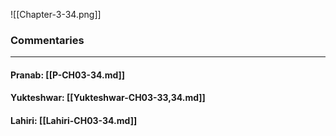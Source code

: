 ![[Chapter-3-34.png]]

### Commentaries

---

#### Pranab: [[P-CH03-34.md]]

#### Yukteshwar: [[Yukteshwar-CH03-33,34.md]]

#### Lahiri: [[Lahiri-CH03-34.md]]

